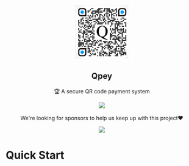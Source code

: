 <p align="center">
  <img width="140" src="./images/logo.png" />  
  <h2 align="center">Qpey</h2>
  <p align="center">🏆 A secure QR code payment system</p>
</p>
<p align="center">
  </a>
    <a href="https://twitter.com/intent/tweet?text=Checkout%20Qpey!%20A%20secure%20QR%20code%20payment%20application%20that%20is%20free%20from%20QR%20code%20fraud%20or%20scams%0D%0A&url=https://qpey.vercel.app/">
    <img src="https://img.shields.io/twitter/url?style=social&url=https%3A%2F%2Fgithub.com%2Fryo-ma%2Fgithub-profile-trophy"/> 
  </a>
</p>
<p align="center">
  We're looking for sponsors to help us keep up with this project❤️
</p>
<p align="center">
  <a href="https://github.com/sponsors/qpey">
    <img src="https://img.shields.io/static/v1?label=Sponsor&message=%E2%9D%A4&logo=GitHub&color=ff69b4"/> 
  </a>
</p>

# Quick Start

